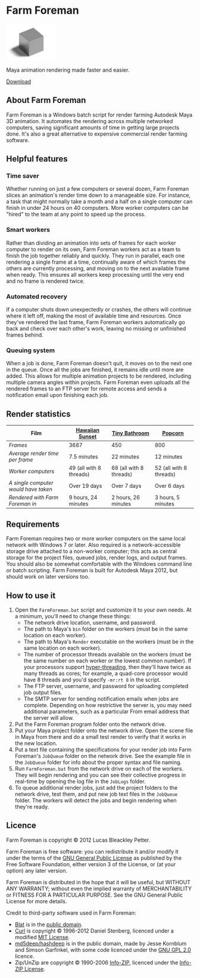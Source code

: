 # Farm Foreman

![Farm Foreman](icon.png)

Maya animation rendering made faster and easier.

[Download](https://github.com/lucaspetter/farm-foreman/releases/latest)


## About Farm Foreman
Farm Foreman is a Windows batch script for render farming Autodesk Maya 3D animation. It automates the rendering across multiple networked computers, saving significant amounts of time in getting large projects done. It's also a great alternative to expensive commercial render farming software.

## Helpful features

### Time saver
Whether running on just a few computers or several dozen, Farm Foreman slices an animation's render time down to a manageable size. For instance, a task that might normally take a month and a half on a single computer can finish in under 24 hours on 40 computers. More worker computers can be "hired" to the team at any point to speed up the process.

### Smart workers
Rather than dividing an animation into sets of frames for each worker computer to render on its own, Farm Foreman workers act as a team to finish the job together reliably and quickly. They run in parallel, each one rendering a single frame at a time, continually aware of which frames the others are currently processing, and moving on to the next available frame when ready. This ensures all workers keep processing until the very end and no frame is rendered twice.

### Automated recovery
If a computer shuts down unexpectedly or crashes, the others will continue where it left off, making the most of available time and resources. Once they've rendered the last frame, Farm Foreman workers automatically go back and check over each other's work, leaving no missing or unfinished frames behind.

### Queuing system
When a job is done, Farm Foreman doesn't quit, it moves on to the next one in the queue. Once all the jobs are finished, it remains idle until more are added. This allows for multiple animation projects to be rendered, including multiple camera angles within projects. Farm Foreman even uploads all the rendered frames to an FTP server for remote access and sends a notification email upon finishing each job.

## Render statistics
Film | [Hawaiian Sunset][1] | [Tiny Bathroom][2] | [Popcorn][3]
---- | -------------------- | ------------------ | ------------
*Frames* | 3687 | 450 | 800
*Average render time per frame* | 7.5 minutes | 22 minutes | 12 minutes
*Worker computers* | 49 (all with 8 threads) | 68 (all with 8 threads) | 52 (all with 8 threads)
*A single computer would have taken* | Over 19 days | Over 7 days | Over 6 days
*Rendered with Farm Foreman in* | 9 hours, 24 minutes | 2 hours, 26 minutes | 3 hours, 5 minutes

[1]: https://www.lucaspetter.com/films/hawaiian-sunset/
[2]: https://www.lucaspetter.com/films/tiny-bathroom/
[3]: https://www.lucaspetter.com/films/popcorn/

## Requirements
Farm Foreman requires two or more worker computers on the same local network with Windows 7 or later. Also required is a network-accessible storage drive attached to a non-worker computer; this acts as central storage for the project files, queued jobs, render logs, and output frames. You should also be somewhat comfortable with the Windows command line or batch scripting. Farm Foreman is built for Autodesk Maya 2012, but should work on later versions too.

## How to use it
1. Open the `FarmForeman.bat` script and customize it to your own needs. At a minimum, you'll need to change these things:
   - The network drive location, username, and password.
   - The path to Maya's `bin` folder on the workers (must be in the same location on each worker).
   - The path to Maya's `Render` executable on the workers (must be in the same location on each worker).
   - The number of processor threads available on the workers (must be the same number on each worker or the lowest common number). If your processors support [hyper-threading](https://en.wikipedia.org/wiki/Hyper-threading), then they'll have twice as many threads as cores; for example, a quad-core processor would have 8 threads and you'd specify `-mr:rt 8` in the script.
   - The FTP server, username, and password for uploading completed job output files.
   - The SMTP server for sending notification emails when jobs are complete. Depending on how restrictive the server is, you may need additional parameters, such as a particular From email address that the server will allow.
2. Put the Farm Foreman program folder onto the network drive.
3. Put your Maya project folder onto the network drive. Open the scene file in Maya from there and do a small test render to verify that it works in the new location.
4. Put a text file containing the specifications for your render job into Farm Foreman's `JobQueue` folder on the network drive. See the example file in the `JobQueue` folder for info about the proper syntax and file naming.
5. Run `FarmForeman.bat` from the network drive on each of the workers. They will begin rendering and you can see their collective progress in real-time by opening the log file in the `JobLogs` folder.
6. To queue additional render jobs, just add the project folders to the network drive, test them, and put new job text files in the `JobQueue` folder. The workers will detect the jobs and begin rendering when they're ready.

## Licence
Farm Foreman is copyright © 2012 Lucas Bleackley Petter.

Farm Foreman is free software: you can redistribute it and/or modify it under the terms of the [GNU General Public License](https://www.gnu.org/licenses/gpl.html) as published by the Free Software Foundation, either version 3 of the License, or (at your option) any later version.

Farm Foreman is distributed in the hope that it will be useful, but WITHOUT ANY WARRANTY; without even the implied warranty of MERCHANTABILITY or FITNESS FOR A PARTICULAR PURPOSE. See the GNU General Public License for more details.

Credit to third-party software used in Farm Foreman:
- [Blat](http://www.blat.net/) is in the [public domain](http://www.blat.net/?docs/license.txt).
- [Curl](http://curl.haxx.se/) is copyright © 1996-2012 Daniel Stenberg, licenced under a modified [MIT License](http://curl.haxx.se/docs/copyright.html).
- [md5deep/hashdeep](http://md5deep.sourceforge.net/) is in the public domain, made by Jesse Kornblum and Simson Garfinkel, with some code licenced under the [GNU GPL 2.0](https://github.com/jessek/hashdeep/blob/master/COPYING) licence.
- Zip/UnZip are copyright © 1990-2006 [Info-ZIP](http://www.info-zip.org/), licenced under the [Info-ZIP License](http://www.info-zip.org/license.html).
